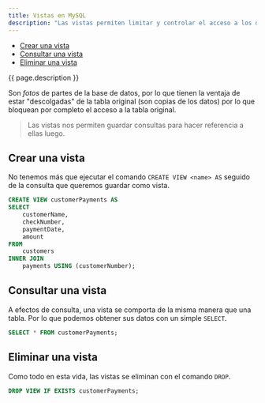 ```yaml
---
title: Vistas en MySQL
description: "Las vistas permiten limitar y controlar el acceso a los datos haciendo un corta y pega de las cosas que queremos que vea el cliente."
---
```


- [Crear una vista](#crear-una-vista)
- [Consultar una vista](#consultar-una-vista)
- [Eliminar una vista](#eliminar-una-vista)

{{ page.description }}

Son *fotos* de partes de la base de datos, por lo que tienen la ventaja de estar "descolgadas" de la tabla original (son copias de los datos) por lo que bloquean por completo el acceso a la tabla original.

> Las vistas nos permiten guardar consultas para hacer referencia a ellas luego.

## Crear una vista

No tenemos más que ejecutar el comando `CREATE VIEW <name> AS` seguido de la consulta que queremos guardar como vista.

```sql
CREATE VIEW customerPayments AS 
SELECT 
    customerName, 
    checkNumber, 
    paymentDate, 
    amount
FROM
    customers
INNER JOIN
    payments USING (customerNumber);
```

## Consultar una vista

A efectos de consulta, una vista se comporta de la misma manera que una tabla. Por lo que podemos obtener sus datos con un simple `SELECT`.

```sql
SELECT * FROM customerPayments;
```

## Eliminar una vista

Como todo en esta vida, las vistas se eliminan con el comando `DROP`.

```sql
DROP VIEW IF EXISTS customerPayments;
```
